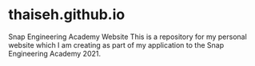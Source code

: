 # thaiseh.github.io
Snap Engineering Academy Website
This is a repository for my personal website which I am creating as part of my application to the Snap Engineering Academy 2021. 
